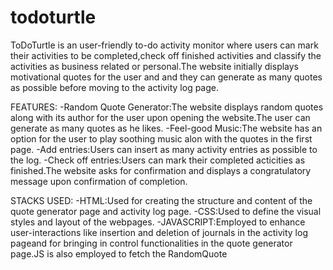 # todoturtle
ToDoTurtle is an user-friendly to-do activity monitor where users can mark their activities to be completed,check off finished activities and classify the activities as business related or personal.The website initially displays motivational quotes for the user and and they can generate as many quotes as possible before moving to the activity log page.

FEATURES:
-Random Quote Generator:The website displays random quotes along with its author for the user upon opening the website.The user can generate as many quotes as he likes.
-Feel-good Music:The website has an option for the user to play soothing music alon with the quotes in the first page.
-Add entries:Users can insert as many activity entries as possible to the log.
-Check off entries:Users can mark their completed acticities as finished.The website asks for confirmation  and displays a congratulatory message upon confirmation of completion.

STACKS USED:
-HTML:Used for creating the structure and content of the quote generator page and activity log page.
-CSS:Used to define the visual styles and layout of the webpages.
-JAVASCRIPT:Employed to enhance user-interactions like insertion and deletion of journals in the activity log pageand for bringing in control functionalities in the quote generator page.JS is also employed to fetch the RandomQuote
